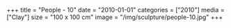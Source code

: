+++
title = "People - 10"
date = "2010-01-01"
categories = ["2010"]
media = ["Clay"]
size = "100 x 100 cm"
image = "/img/sculpture/people-10.jpg"
+++
